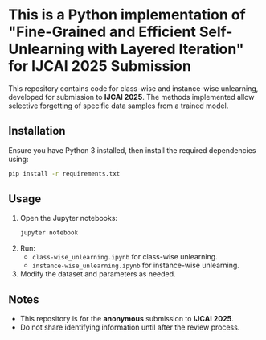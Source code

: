 # This is a Python implementation of "Fine-Grained and Efficient Self-Unlearning with Layered Iteration" for IJCAI 2025 Submission

This repository contains code for class-wise and instance-wise unlearning, developed for submission to **IJCAI 2025**. The methods implemented allow selective forgetting of specific data samples from a trained model.

## Installation

Ensure you have Python 3 installed, then install the required dependencies using:

```bash
pip install -r requirements.txt
```

## Usage

1. Open the Jupyter notebooks:
   ```bash
   jupyter notebook
   ```
2. Run:
   - `class-wise_unlearning.ipynb` for class-wise unlearning.
   - `instance-wise_unlearning.ipynb` for instance-wise unlearning.
3. Modify the dataset and parameters as needed.

## Notes

- This repository is for the **anonymous** submission to **IJCAI 2025**.
- Do not share identifying information until after the review process.
